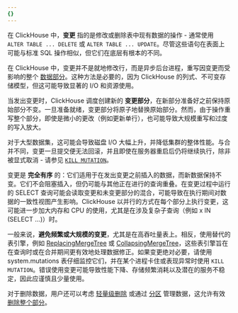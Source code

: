 ```yaml
---
{}
---
```




在 ClickHouse 中，**变更** 指的是修改或删除表中现有数据的操作 - 通常使用 `ALTER TABLE ... DELETE` 或 `ALTER TABLE ... UPDATE`。尽管这些语句在表面上可能与标准 SQL 操作相似，但它们在底层有根本的不同。

在 ClickHouse 中，变更并不是就地修改行，而是异步后台进程，重写因变更而受影响的整个 [数据部分](/parts)。这种方法是必要的，因为 ClickHouse 的列式、不可变存储模型，但这可能导致显著的 I/O 和资源使用。

当发出变更时，ClickHouse 调度创建新的 **变更部分**，在新部分准备好之前保持原始部分不变。一旦准备就绪，变更部分将原子地替换原始部分。然而，由于操作重写整个部分，即使是微小的更改（例如更新单行），也可能导致大规模重写和过度的写入放大。

对于大型数据集，这可能会导致磁盘 I/O 大幅上升，并降低集群的整体性能。与合并不同，变更一旦提交便无法回滚，并且即使在服务器重启后仍将继续执行，除非被显式取消 - 请参见 [`KILL MUTATION`](/sql-reference/statements/kill#kill-mutation)。

变更是 **完全有序** 的：它们适用于在发出变更之前插入的数据，而新数据保持不变。它们不会阻塞插入，但仍可能与其他正在进行的查询重叠。在变更过程中运行的 SELECT 查询可能会读取变更和未变更部分的混合，可能导致在执行期间对数据的一致性视图产生影响。ClickHouse 以并行的方式在每个部分上执行变更，这可能进一步加大内存和 CPU 的使用，尤其是在涉及复杂子查询（例如 x IN (SELECT ...)）时。

一般来说，**避免频繁或大规模的变更**，尤其是在高吞吐量表上。相反，使用替代的表引擎，例如 [ReplacingMergeTree](/guides/replacing-merge-tree) 或 [CollapsingMergeTree](/engines/table-engines/mergetree-family/collapsingmergetree)，这些表引擎旨在在查询时或在合并期间更有效地处理数据修正。如果变更绝对必要，请使用 system.mutations 表仔细监控它们，并在某个进程卡住或表现异常时使用 `KILL MUTATION`。错误使用变更可能导致性能下降、存储频繁消耗以及潜在的服务不稳定，因此应谨慎且少量使用。

对于删除数据，用户还可以考虑 [轻量级删除](/guides/developer/lightweight-delete) 或通过 [分区](/best-practices/choosing-a-partitioning-key) 管理数据，这允许有效 [删除整个部分](/sql-reference/statements/alter/partition#drop-partitionpart)。
